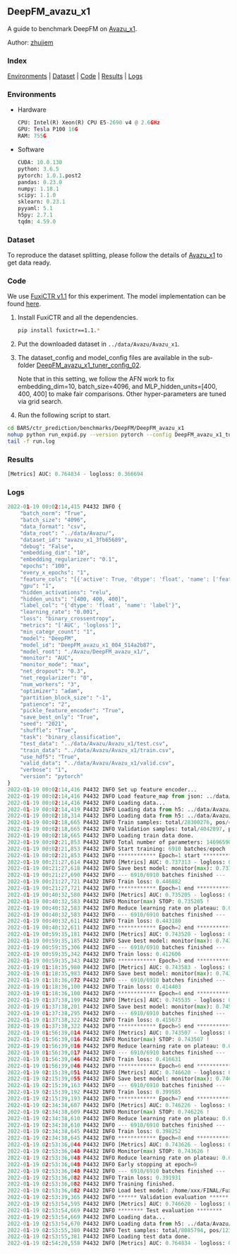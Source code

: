 ## DeepFM_avazu_x1

A guide to benchmark DeepFM on [Avazu_x1](https://github.com/openbenchmark/BARS/blob/master/ctr_prediction/datasets/Avazu/README.md#Avazu_x1).

Author: [zhujiem](https://github.com/zhujiem)

### Index
[Environments](#Environments) | [Dataset](#Dataset) | [Code](#Code) | [Results](#Results) | [Logs](#Logs)

### Environments
+ Hardware

  ```python
  CPU: Intel(R) Xeon(R) CPU E5-2690 v4 @ 2.6GHz
  GPU: Tesla P100 16G
  RAM: 755G
  ```
+ Software

  ```python
  CUDA: 10.0.130
  python: 3.6.5
  pytorch: 1.0.1.post2
  pandas: 0.23.0
  numpy: 1.18.1
  scipy: 1.1.0
  sklearn: 0.23.1
  pyyaml: 5.1
  h5py: 2.7.1
  tqdm: 4.59.0
  ```

### Dataset

To reproduce the dataset splitting, please follow the details of [Avazu_x1](https://github.com/openbenchmark/BARS/blob/master/ctr_prediction/datasets/Avazu/README.md#Avazu_x1) to get data ready.

### Code

We use [FuxiCTR v1.1](https://github.com/xue-pai/FuxiCTR/tree/v1.1.0) for this experiment. The model implementation can be found [here](https://github.com/xue-pai/FuxiCTR/blob/v1.1.0/fuxictr/pytorch/models/DeepFM.py).

1. Install FuxiCTR and all the dependencies. 
   ```bash
   pip install fuxictr==1.1.*
   ```
   
2. Put the downloaded dataset in `../data/Avazu/Avazu_x1`. 

3. The dataset_config and model_config files are available in the sub-folder [DeepFM_avazu_x1_tuner_config_02](./DeepFM_avazu_x1_tuner_config_02).

   Note that in this setting, we follow the AFN work to fix embedding_dim=10, batch_size=4096, and MLP_hidden_units=[400, 400, 400] to make fair comparisons. Other hyper-parameters are tuned via grid search.

4. Run the following script to start.

  ```bash
  cd BARS/ctr_prediction/benchmarks/DeepFM/DeepFM_avazu_x1
  nohup python run_expid.py --version pytorch --config DeepFM_avazu_x1_tuner_config_02 --expid DeepFM_avazu_x1_004_514a2b87 --gpu 0 > run.log & 
  tail -f run.log
  ```

### Results
```python
[Metrics] AUC: 0.764834 - logloss: 0.366694
```

### Logs
```python
2022-01-19 00:02:14,415 P4432 INFO {
    "batch_norm": "True",
    "batch_size": "4096",
    "data_format": "csv",
    "data_root": "../data/Avazu/",
    "dataset_id": "avazu_x1_3fb65689",
    "debug": "False",
    "embedding_dim": "10",
    "embedding_regularizer": "0.1",
    "epochs": "100",
    "every_x_epochs": "1",
    "feature_cols": "[{'active': True, 'dtype': 'float', 'name': ['feat_1', 'feat_2', 'feat_3', 'feat_4', 'feat_5', 'feat_6', 'feat_7', 'feat_8', 'feat_9', 'feat_10', 'feat_11', 'feat_12', 'feat_13', 'feat_14', 'feat_15', 'feat_16', 'feat_17', 'feat_18', 'feat_19', 'feat_20', 'feat_21', 'feat_22'], 'type': 'categorical'}]",
    "gpu": "1",
    "hidden_activations": "relu",
    "hidden_units": "[400, 400, 400]",
    "label_col": "{'dtype': 'float', 'name': 'label'}",
    "learning_rate": "0.001",
    "loss": "binary_crossentropy",
    "metrics": "['AUC', 'logloss']",
    "min_categr_count": "1",
    "model": "DeepFM",
    "model_id": "DeepFM_avazu_x1_004_514a2b87",
    "model_root": "./Avazu/DeepFM_avazu_x1/",
    "monitor": "AUC",
    "monitor_mode": "max",
    "net_dropout": "0.3",
    "net_regularizer": "0",
    "num_workers": "3",
    "optimizer": "adam",
    "partition_block_size": "-1",
    "patience": "2",
    "pickle_feature_encoder": "True",
    "save_best_only": "True",
    "seed": "2021",
    "shuffle": "True",
    "task": "binary_classification",
    "test_data": "../data/Avazu/Avazu_x1/test.csv",
    "train_data": "../data/Avazu/Avazu_x1/train.csv",
    "use_hdf5": "True",
    "valid_data": "../data/Avazu/Avazu_x1/valid.csv",
    "verbose": "1",
    "version": "pytorch"
}
2022-01-19 00:02:14,416 P4432 INFO Set up feature encoder...
2022-01-19 00:02:14,416 P4432 INFO Load feature_map from json: ../data/Avazu/avazu_x1_3fb65689/feature_map.json
2022-01-19 00:02:14,416 P4432 INFO Loading data...
2022-01-19 00:02:14,419 P4432 INFO Loading data from h5: ../data/Avazu/avazu_x1_3fb65689/train.h5
2022-01-19 00:02:18,314 P4432 INFO Loading data from h5: ../data/Avazu/avazu_x1_3fb65689/valid.h5
2022-01-19 00:02:18,665 P4432 INFO Train samples: total/28300276, pos/4953382, neg/23346894, ratio/17.50%, blocks/1
2022-01-19 00:02:18,665 P4432 INFO Validation samples: total/4042897, pos/678699, neg/3364198, ratio/16.79%, blocks/1
2022-01-19 00:02:18,665 P4432 INFO Loading train data done.
2022-01-19 00:02:21,853 P4432 INFO Total number of parameters: 14696590.
2022-01-19 00:02:21,853 P4432 INFO Start training: 6910 batches/epoch
2022-01-19 00:02:21,853 P4432 INFO ************ Epoch=1 start ************
2022-01-19 00:21:27,614 P4432 INFO [Metrics] AUC: 0.737313 - logloss: 0.401376
2022-01-19 00:21:27,618 P4432 INFO Save best model: monitor(max): 0.737313
2022-01-19 00:21:27,690 P4432 INFO --- 6910/6910 batches finished ---
2022-01-19 00:21:27,721 P4432 INFO Train loss: 0.446882
2022-01-19 00:21:27,721 P4432 INFO ************ Epoch=1 end ************
2022-01-19 00:40:32,580 P4432 INFO [Metrics] AUC: 0.735205 - logloss: 0.401558
2022-01-19 00:40:32,583 P4432 INFO Monitor(max) STOP: 0.735205 !
2022-01-19 00:40:32,583 P4432 INFO Reduce learning rate on plateau: 0.000100
2022-01-19 00:40:32,583 P4432 INFO --- 6910/6910 batches finished ---
2022-01-19 00:40:32,611 P4432 INFO Train loss: 0.443180
2022-01-19 00:40:32,611 P4432 INFO ************ Epoch=2 end ************
2022-01-19 00:59:35,181 P4432 INFO [Metrics] AUC: 0.743520 - logloss: 0.397635
2022-01-19 00:59:35,185 P4432 INFO Save best model: monitor(max): 0.743520
2022-01-19 00:59:35,306 P4432 INFO --- 6910/6910 batches finished ---
2022-01-19 00:59:35,342 P4432 INFO Train loss: 0.412606
2022-01-19 00:59:35,343 P4432 INFO ************ Epoch=3 end ************
2022-01-19 01:18:35,980 P4432 INFO [Metrics] AUC: 0.743583 - logloss: 0.397054
2022-01-19 01:18:35,983 P4432 INFO Save best model: monitor(max): 0.743583
2022-01-19 01:18:36,072 P4432 INFO --- 6910/6910 batches finished ---
2022-01-19 01:18:36,100 P4432 INFO Train loss: 0.414403
2022-01-19 01:18:36,100 P4432 INFO ************ Epoch=4 end ************
2022-01-19 01:37:38,199 P4432 INFO [Metrics] AUC: 0.745535 - logloss: 0.396151
2022-01-19 01:37:38,201 P4432 INFO Save best model: monitor(max): 0.745535
2022-01-19 01:37:38,295 P4432 INFO --- 6910/6910 batches finished ---
2022-01-19 01:37:38,322 P4432 INFO Train loss: 0.415673
2022-01-19 01:37:38,322 P4432 INFO ************ Epoch=5 end ************
2022-01-19 01:56:39,014 P4432 INFO [Metrics] AUC: 0.743507 - logloss: 0.397280
2022-01-19 01:56:39,016 P4432 INFO Monitor(max) STOP: 0.743507 !
2022-01-19 01:56:39,016 P4432 INFO Reduce learning rate on plateau: 0.000010
2022-01-19 01:56:39,017 P4432 INFO --- 6910/6910 batches finished ---
2022-01-19 01:56:39,046 P4432 INFO Train loss: 0.416631
2022-01-19 01:56:39,046 P4432 INFO ************ Epoch=6 end ************
2022-01-19 02:15:39,051 P4432 INFO [Metrics] AUC: 0.746620 - logloss: 0.395728
2022-01-19 02:15:39,055 P4432 INFO Save best model: monitor(max): 0.746620
2022-01-19 02:15:39,163 P4432 INFO --- 6910/6910 batches finished ---
2022-01-19 02:15:39,192 P4432 INFO Train loss: 0.399585
2022-01-19 02:15:39,193 P4432 INFO ************ Epoch=7 end ************
2022-01-19 02:34:38,607 P4432 INFO [Metrics] AUC: 0.746226 - logloss: 0.395861
2022-01-19 02:34:38,609 P4432 INFO Monitor(max) STOP: 0.746226 !
2022-01-19 02:34:38,610 P4432 INFO Reduce learning rate on plateau: 0.000001
2022-01-19 02:34:38,610 P4432 INFO --- 6910/6910 batches finished ---
2022-01-19 02:34:38,645 P4432 INFO Train loss: 0.398252
2022-01-19 02:34:38,645 P4432 INFO ************ Epoch=8 end ************
2022-01-19 02:53:36,044 P4432 INFO [Metrics] AUC: 0.743626 - logloss: 0.397129
2022-01-19 02:53:36,048 P4432 INFO Monitor(max) STOP: 0.743626 !
2022-01-19 02:53:36,048 P4432 INFO Reduce learning rate on plateau: 0.000001
2022-01-19 02:53:36,048 P4432 INFO Early stopping at epoch=9
2022-01-19 02:53:36,048 P4432 INFO --- 6910/6910 batches finished ---
2022-01-19 02:53:36,082 P4432 INFO Train loss: 0.391931
2022-01-19 02:53:36,082 P4432 INFO Training finished.
2022-01-19 02:53:36,082 P4432 INFO Load best model: /home/xxx/FINAL/FuxiCTR/benchmarks/Avazu/DeepFM_avazu_x1/avazu_x1_3fb65689/DeepFM_avazu_x1_004_514a2b87.model
2022-01-19 02:53:39,365 P4432 INFO ****** Validation evaluation ******
2022-01-19 02:53:54,595 P4432 INFO [Metrics] AUC: 0.746620 - logloss: 0.395728
2022-01-19 02:53:54,669 P4432 INFO ******** Test evaluation ********
2022-01-19 02:53:54,669 P4432 INFO Loading data...
2022-01-19 02:53:54,670 P4432 INFO Loading data from h5: ../data/Avazu/avazu_x1_3fb65689/test.h5
2022-01-19 02:53:55,380 P4432 INFO Test samples: total/8085794, pos/1232985, neg/6852809, ratio/15.25%, blocks/1
2022-01-19 02:53:55,381 P4432 INFO Loading test data done.
2022-01-19 02:54:20,558 P4432 INFO [Metrics] AUC: 0.764834 - logloss: 0.366694

```

